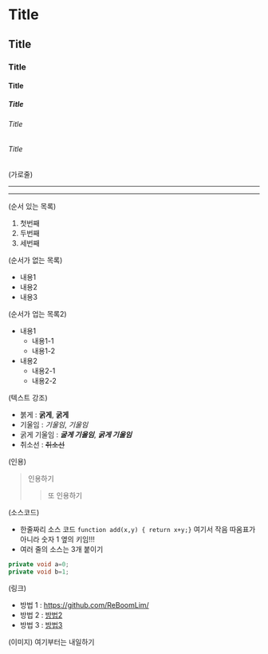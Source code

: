# Title

## Title

### Title

#### Title

##### Title

###### Title

###### Title

(가로줄)

---

***

(순서 있는 목록)

1. 첫번째
2. 두번째
3. 세번째

(순서가 없는 목록)
- 내용1
- 내용2
- 내용3

(순서가 업는 목록2)
- 내용1
  - 내용1-1
  -   내용1-2
- 내용2
  - 내용2-1
  - 내용2-2

(텍스트 강조)
- 붉게 : **굵게**, __굵게__
- 기울임 : *기울임*, _기울임_
- 굵게 기울임 : ***굴게 기울임***, ___굵게 기울임___
- 취소선 : ~~취소선~~

(인용)
> 인용하기
>> 또 인용하기

(소스코드)
- 한줄짜리 소스 코드 `function add(x,y) { return x+y;}` 여기서 작음 따옴표가 아니라 숫자 1 옆의 키임!!!
- 여러 줄의 소스는 3개 붙이기
``` C#
private void a=0;
private void b=1;
```

(링크)
- 방법 1 : <https://github.com/ReBoomLim/>
- 방법 2 : [방법2 ](https://github.com/ReBoomLim/)
- 방법 3 : [방법3](https://github.com/ReBoomLim/, "재범 git hub")

(이미지)
여기부터는 내일하기
